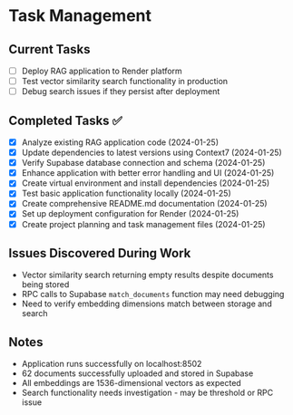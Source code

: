# Task Management

## Current Tasks
- [ ] Deploy RAG application to Render platform
- [ ] Test vector similarity search functionality in production
- [ ] Debug search issues if they persist after deployment

## Completed Tasks ✅
- [x] Analyze existing RAG application code (2024-01-25)
- [x] Update dependencies to latest versions using Context7 (2024-01-25)
- [x] Verify Supabase database connection and schema (2024-01-25)
- [x] Enhance application with better error handling and UI (2024-01-25)
- [x] Create virtual environment and install dependencies (2024-01-25)
- [x] Test basic application functionality locally (2024-01-25)
- [x] Create comprehensive README.md documentation (2024-01-25)
- [x] Set up deployment configuration for Render (2024-01-25)
- [x] Create project planning and task management files (2024-01-25)

## Issues Discovered During Work
- Vector similarity search returning empty results despite documents being stored
- RPC calls to Supabase `match_documents` function may need debugging
- Need to verify embedding dimensions match between storage and search

## Notes
- Application runs successfully on localhost:8502
- 62 documents successfully uploaded and stored in Supabase
- All embeddings are 1536-dimensional vectors as expected
- Search functionality needs investigation - may be threshold or RPC issue 